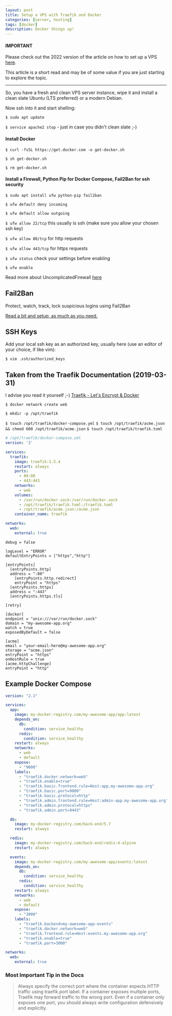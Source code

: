 ```yaml
---
layout: post
title: Setup a VPS with Traefik and Docker
categories: [server, hosting]
tags: [docker]
description: Docker things up!
---
```


#### IMPORTANT

Please check out the 2022 version of the article on how to set up a VPS [here](https://www.simon-neutert.de/2022/setup-vps/). 

This article is a short read and may be of some value if you are just starting to explore the topic.

---

So, you have a fresh and clean VPS server instance, wipe it and install a clean slate Ubuntu (LTS preferred) or a modern Debian.

Now ssh into it and start shelling:

`$ sudo apt update`

`$ service apache2 stop` - just in case you didn't clean slate ;-)

#### Install Docker

`$ curl -fsSL https://get.docker.com -o get-docker.sh`

`$ sh get-docker.sh`

`$ rm get-docker.sh`

#### Install a Firewall, Python Pip for Docker Compose, Fail2Ban for ssh security

`$ sudo apt install ufw python-pip fail2ban`

`$ ufw default deny incoming`

`$ ufw default allow outgoing`

`$ ufw allow 22/tcp` this usually is ssh (make sure you allow your chosen ssh key)

`$ ufw allow 80/tcp` for http requests

`$ ufw allow 443/tcp` for https requests

`$ ufw status` check your settings before enabling

`$ ufw enable`

Read more about UncomplicatedFirewall [here](https://wiki.ubuntu.com/UncomplicatedFirewall)

## Fail2Ban

Protect, watch, track, lock suspicious logins using Fail2Ban

[Read a bit and setup, as much as you need.](https://wiki.ubuntuusers.de/fail2ban/)

## SSH Keys

Add your local ssh key as an authorized key, usually here (use an editor of your choice, if like vim):

`$ vim .ssh/authorized_keys`

## Taken from the Traefik Documentation (2019-03-31)

I advise you read it yourself ;-) [Traefik - Let's Encrypt & Docker](https://docs.traefik.io/user-guide/docker-and-lets-encrypt/)

`$ docker network create web`

`$ mkdir -p /opt/traefik`

`$ touch /opt/traefik/docker-compose.yml`
`$ touch /opt/traefik/acme.json && chmod 600 /opt/traefik/acme.json`
`$ touch /opt/traefik/traefik.toml`

``` yaml
# /opt/traefik/docker-compose.yml
version: '2'

services:
  traefik:
    image: traefik:1.5.4
    restart: always
    ports:
      - 80:80
      - 443:443
    networks:
      - web
    volumes:
      - /var/run/docker.sock:/var/run/docker.sock
      - /opt/traefik/traefik.toml:/traefik.toml
      - /opt/traefik/acme.json:/acme.json
    container_name: traefik

networks:
  web:
    external: true
```


```
debug = false

logLevel = "ERROR"
defaultEntryPoints = ["https","http"]

[entryPoints]
  [entryPoints.http]
  address = ":80"
    [entryPoints.http.redirect]
    entryPoint = "https"
  [entryPoints.https]
  address = ":443"
  [entryPoints.https.tls]

[retry]

[docker]
endpoint = "unix:///var/run/docker.sock"
domain = "my-awesome-app.org"
watch = true
exposedByDefault = false

[acme]
email = "your-email-here@my-awesome-app.org"
storage = "acme.json"
entryPoint = "https"
onHostRule = true
[acme.httpChallenge]
entryPoint = "http"
```


## Example Docker Compose

``` yaml
version: "2.1"

services:
  app:
    image: my-docker-registry.com/my-awesome-app/app:latest
    depends_on:
      db:
        condition: service_healthy
      redis:
        condition: service_healthy
    restart: always
    networks:
      - web
      - default
    expose:
      - "9000"
    labels:
      - "traefik.docker.network=web"
      - "traefik.enable=true"
      - "traefik.basic.frontend.rule=Host:app.my-awesome-app.org"
      - "traefik.basic.port=9000"
      - "traefik.basic.protocol=http"
      - "traefik.admin.frontend.rule=Host:admin-app.my-awesome-app.org"
      - "traefik.admin.protocol=https"
      - "traefik.admin.port=9443"

  db:
    image: my-docker-registry.com/back-end/5.7
    restart: always

  redis:
    image: my-docker-registry.com/back-end/redis:4-alpine
    restart: always

  events:
    image: my-docker-registry.com/my-awesome-app/events:latest
    depends_on:
      db:
        condition: service_healthy
      redis:
        condition: service_healthy
    restart: always
    networks:
      - web
      - default
    expose:
      - "3000"
    labels:
      - "traefik.backend=my-awesome-app-events"
      - "traefik.docker.network=web"
      - "traefik.frontend.rule=Host:events.my-awesome-app.org"
      - "traefik.enable=true"
      - "traefik.port=3000"

networks:
  web:
    external: true
```

### Most Important Tip in the Docs

> Always specify the correct port where the container expects HTTP traffic using traefik.port label.
> If a container exposes multiple ports, Traefik may forward traffic to the wrong port. Even if a container only exposes one port, you should always write configuration defensively and explicitly.
